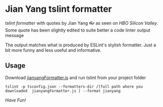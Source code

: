 # Jian Yang tslint formatter

*tslint formatter* with quotes by Jian Yang 👓 as seen on _HBO Silicon Valley_. Some quote has been slightly edited to suite better a code linter output message

The output matches what is produced by ESLint's stylish formatter. Just a bit more funny and less useful and informative.

## Usage

Download
[jianyangFormatter.js]([https://github.com/sammyrulez/jian-yang-tslint-formatter/dist/jianyangFormatter.js)
and run tslint from your project folder

```
tslint -p tsconfig.json --formatters-dir /[full path where you downloaded  jianyangFormatter.js ] --format jianyang
```

*Have Fun!*